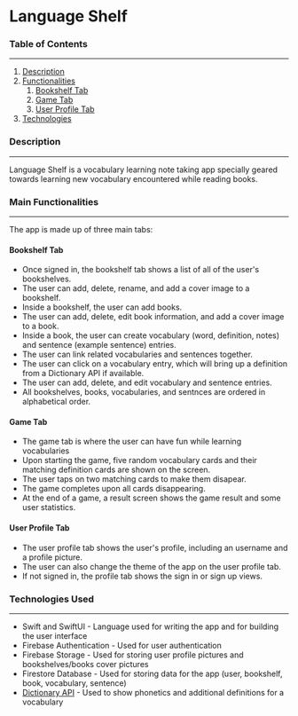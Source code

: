 # Language Shelf

### Table of Contents

---

1. [Description](#description)
2. [Functionalities](#main-functionalities)
    1. [Bookshelf Tab](#bookshelf-tab)
    2. [Game Tab](#game-tab)
    3. [User Profile Tab](#user-profile-tab)
3. [Technologies](#technologies-used)


### Description

---

Language Shelf is a vocabulary learning note taking app specially geared towards learning new vocabulary encountered while reading books. 


### Main Functionalities

---

The app is made up of three main tabs:

#### Bookshelf Tab
* Once signed in, the bookshelf tab shows a list of all of the user's bookshelves. 
* The user can add, delete, rename, and add a cover image to a bookshelf.
* Inside a bookshelf, the user can add books.
* The user can add, delete, edit book information, and add a cover image to a book.
* Inside a book, the user can create vocabulary (word, definition, notes) and sentence (example sentence) entries.
* The user can link related vocabularies and sentences together. 
* The user can click on a vocabulary entry, which will bring up a definition from a Dictionary API if available.
* The user can add, delete, and edit vocabulary and sentence entries.
* All bookshelves, books, vocabularies, and sentnces are ordered in alphabetical order.

#### Game Tab
* The game tab is where the user can have fun while learning vocabularies
* Upon starting the game, five random vocabulary cards and their matching definition cards are shown on the screen. 
* The user taps on two matching cards to make them disapear.
* The game completes upon all cards disappearing.
* At the end of a game, a result screen shows the game result and some user statistics.

#### User Profile Tab
* The user profile tab shows the user's profile, including an username and a profile picture.
* The user can also change the theme of the app on the user profile tab. 
* If not signed in, the profile tab shows the sign in or sign up views. 


### Technologies Used

---

* Swift and SwiftUI - Language used for writing the app and for building the user interface
* Firebase Authentication - Used for user authentication
* Firebase Storage - Used for storing user profile pictures and bookshelves/books cover pictures
* Firestore Database - Used for storing data for the app (user, bookshelf, book, vocabulary, sentence)
* [Dictionary API](https://dictionaryapi.dev/) - Used to show phonetics and additional definitions for a vocabulary
